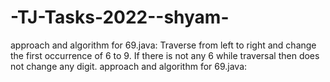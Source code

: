 # -TJ-Tasks-2022--shyam-
approach and algorithm for 69.java: 
Traverse from left to right and change the first occurrence of 6 to 9. 
If there is not any 6 while traversal then does not change any digit.
approach and algorithm for 69.java: 
